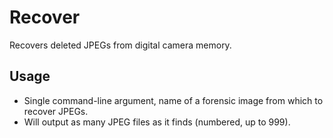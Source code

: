 # Recover

Recovers deleted JPEGs from digital camera memory.

<h2>Usage</h2>
<ul>
  <li>Single command-line argument, name of a forensic image from which to recover JPEGs.</li>
  <li>Will output as many JPEG files as it finds (numbered, up to 999).</li>
 </ul>
